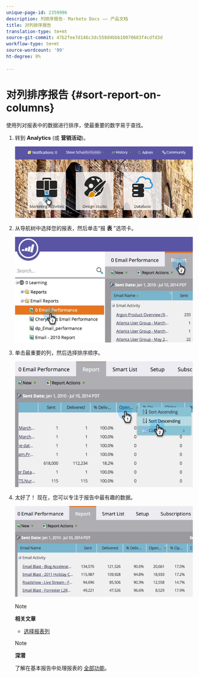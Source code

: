 ```yaml
---
unique-page-id: 2359996
description: 列排序报告- Marketo Docs —— 产品文档
title: 对列排序报告
translation-type: tm+mt
source-git-commit: 47b2fee7d146c3dc558d4bbb10070683f4cdfd3d
workflow-type: tm+mt
source-wordcount: '99'
ht-degree: 0%

---
```



# 对列排序报告 {#sort-report-on-columns}

使用列对报表中的数据进行排序，使最重要的数字易于查找。

1. 转到 **Analytics** (或 **营销活动**)。

   ![](assets/login-marketing-activities.png)

1. 从导航树中选择您的报表，然后单击“报 **表** ”选项卡。

   ![](assets/reports2.jpg)

1. 单击最重要的列，然后选择排序顺序。

   ![](assets/image2014-9-16-10-3a47-3a46.png)

1. 太好了！ 现在，您可以专注于报告中最有趣的数据。

   ![](assets/image2014-9-16-10-3a47-3a50.png)

   >[!NOTE]
   >
   >**相关文章**
   >
   >    
   >    
   >    * [选择报表列](select-report-columns.md)


   >[!NOTE]
   >
   >**深潜**
   >
   >
   >了解在基本报告中处理报表的 [全部功能](http://docs.marketo.com/display/docs/basic+reporting)。

